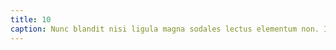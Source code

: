 ```yaml
---
title: 10
caption: Nunc blandit nisi ligula magna sodales lectus elementum non. Integer id venenatis velit.
---
```

